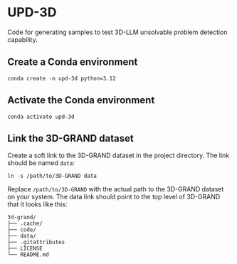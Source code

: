 # UPD-3D
Code for generating samples to test 3D-LLM unsolvable problem detection capability.

## Create a Conda environment
```
conda create -n upd-3d python=3.12
```

## Activate the Conda environment
```
conda activate upd-3d
```

## Link the 3D-GRAND dataset
Create a soft link to the 3D-GRAND dataset in the project directory. The link should be named `data`:
```
ln -s /path/to/3D-GRAND data
```
Replace `/path/to/3D-GRAND` with the actual path to the 3D-GRAND dataset on your system. The data link should point to the top level of 3D-GRAND that it looks like this:

```
3d-grand/
├── .cache/
├── code/
├── data/
├── .gitattributes
├── LICENSE
└── README.md
```